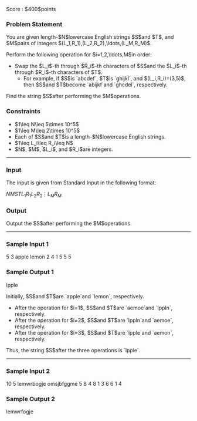 
<div>

<span>

<span>

<p>
Score : $400$points
</p>

<div>

<section>

### **Problem Statement**

<p>
You are given length-$N$lowercase English strings $S$and $T$, and $M$pairs of integers $(L_1,R_1),(L_2,R_2),\ldots,(L_M,R_M)$.
</p>

<p>
Perform the following operation for $i=1,2,\ldots,M$in order:
</p>

<ul>

<li>
Swap the $L_i$-th through $R_i$-th characters of $S$and the $L_i$-th through $R_i$-th characters of $T$.
<ul>

<li>
For example, if $S$is `abcdef`, $T$is `ghijkl`, and $(L_i,R_i)=(3,5)$, then $S$and $T$become `abijkf`and `ghcdel`, respectively.
</li>

</ul>

</li>

</ul>

<p>
Find the string $S$after performing the $M$operations.
</p>

</section>

</div>

<div>

<section>

### **Constraints**

<ul>

<li>
$1\leq N\leq 5\times 10^5$
</li>

<li>
$1\leq M\leq 2\times 10^5$
</li>

<li>
Each of $S$and $T$is a length-$N$lowercase English strings.
</li>

<li>
$1\leq L_i\leq R_i\leq N$
</li>

<li>
$N$, $M$, $L_i$, and $R_i$are integers.
</li>

</ul>

</section>

</div>

---

<div>

<div>

<section>

### **Input**

<p>
The input is given from Standard Input in the following format:
</p>

<div>

$N$$M$$S$$T$$L_1$$R_1$$L_2$$R_2$$\vdots$$L_M$$R_M$
</div>

</section>

</div>

<div>

<section>

### **Output**

<p>
Output the $S$after performing the $M$operations.
</p>

</section>

</div>

</div>

---

<div>

<section>

### **Sample Input 1**

<div>

5 3
apple
lemon
2 4
1 5
5 5

</div>

</section>

</div>

<div>

<section>

### **Sample Output 1**

<div>

lpple

</div>

<p>
Initially, $S$and $T$are `apple`and `lemon`, respectively.
</p>

<ul>

<li>
After the operation for $i=1$, $S$and $T$are `aemoe`and `lppln`, respectively.
</li>

<li>
After the operation for $i=2$, $S$and $T$are `lppln`and `aemoe`, respectively.
</li>

<li>
After the operation for $i=3$, $S$and $T$are `lpple`and `aemon`, respectively.
</li>

</ul>

<p>
Thus, the string $S$after the three operations is `lpple`.
</p>

</section>

</div>

---

<div>

<section>

### **Sample Input 2**

<div>

10 5
lemwrbogje
omsjbfggme
5 8
4 8
1 3
6 6
1 4

</div>

</section>

</div>

<div>

<section>

### **Sample Output 2**

<div>

lemwrfogje

</div>

</section>

</div>

</span>

</span>

</div>
